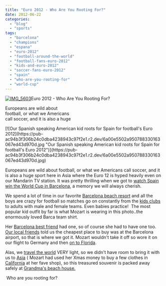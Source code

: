 ```yaml
---
title: "Euro 2012 - Who Are You Rooting For?"
date: 2012-06-22
categories: 
  - "blog"
  - "sports"
tags: 
  - "barcelona"
  - "champions"
  - "espana"
  - "euro-2012"
  - "football-around-the-world"
  - "football-fans-euro-2012"
  - "kids-and-euro-2012"
  - "soccer-fans-euro-2012"
  - "spain"
  - "who-are-you-rooting-for"
  - "world-cup"
---
```


[![IMG_5603](https://pub-ac94b3f306b24c0dba4238943c97f2e1.r2.dev/6a00e5502a950788330163067ed382970d.jpg "IMG_5603")](https://pub-ac94b3f306b24c0dba4238943c97f2e1.r2.dev/6a00e5502a950788330163067ed382970d.jpg)Euro 2012 - Who Are You Rooting For?

Europeans are wild about  
football, or what we Americans  
call soccer, and it is also a huge

<!--more--> [![Our Spanish speaking American kid roots for Spain for football's Euro 2012](https://pub-ac94b3f306b24c0dba4238943c97f2e1.r2.dev/6a00e5502a950788330163067ed43d970d.jpg "Our Spanish speaking American kid roots for Spain for football's Euro 2012")](https://pub-ac94b3f306b24c0dba4238943c97f2e1.r2.dev/6a00e5502a950788330163067ed43d970d.jpg)

Europeans are wild about football, or what we Americans call soccer, and it is also a huge sport here in Asia where the Euro 12 is hyped heavily even on our Mandarin TV station. It was pretty thrilling when we got to [watch Spain win the World Cup in Barcelona](http://soultravelers3new.local/2010/07/watching-spain-win-the-world-cup-in-barcelona-celebrations-fifa-football-fever-europe-travel-resort.html "spain win the world cup in Barcelona"), a memory we will always cherish.  
  
We spend a lot of time in our favorite [Barcelona beach resort](http://soultravelers3new.local/2007/05/barcelona-beach.html) and all the boys are crazy for football so matches go on constantly from the [kids clubs](http://soultravelers3new.local/2010/08/camping-europe-with-kids-free-kids-clubs-family-friendly-international-travel-tips.html "kids clubs ") to adults with male and female teams. Even babies practice!  The most popular kid outfit by far is what Mozart is wearing in this photo..the enormously loved Barca team shirt.  
  
Her [Barcelona best friend](http://soultravelers3new.local/2012/04/best-friends-around-the-world-traveling-with-school-age-kids.html "Barcelona best friend") had one, so of course she had to have one too. [Our local friends](http://soultravelers3new.local/2011/06/delicious-dinner-in-barcelona.html "Our local Spanish friends") told us the cheapest place to buy was at the Barcelona airport, so that is where we got it. Mozart wouldn't take it off so wore it on our flight to Germany and then [on to Florida](http://soultravelers3new.local/2011/10/florida-road-trip-sun-fun-family-vacation.html "Florida vacation").  
  
Alas, we [travel the world](http://soultravelers3new.local/2011/07/what-our-nomadic-travel-lifestyle-looks-like-family-fun.html "travel the world as a family") VERY light, so we didn't have room to bring it with us to [Asia](http://soultravelers3new.local/2011/01/tropical-winter-home-in-penang-malaysia-location-indenpendent-digital-nomad-long-term-travel-tips-.html "Penang ") ( Mozart had used her Xmas money to buy a few clothes in [California](http://soultravelers3new.local/2012/02/beautiful-capitola-californias-oldest-beach.html "capitola california") at her fave shop), so this treasured souvenir is packed away safely at [Grandma's beach house.](http://soultravelers3new.local/2012/01/california-beach-new-years-day.html "Grandma's beach house in California")  
  
 Who are you rooting for?
